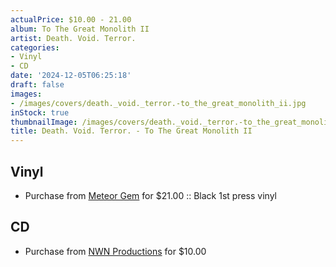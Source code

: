 ```yaml
---
actualPrice: $10.00 - 21.00
album: To The Great Monolith II
artist: Death. Void. Terror.
categories:
- Vinyl
- CD
date: '2024-12-05T06:25:18'
draft: false
images:
- /images/covers/death._void._terror.-to_the_great_monolith_ii.jpg
inStock: true
thumbnailImage: /images/covers/death._void._terror.-to_the_great_monolith_ii-thumb.jpg
title: Death. Void. Terror. - To The Great Monolith II
---
```


## Vinyl
* Purchase from [Meteor Gem](https://meteor-gem.com/products/blemish-death-void-terror-to-the-great-monolith-ii-lp) for $21.00 :: Black 1st press vinyl
## CD
* Purchase from [NWN Productions](http://shop.nwnprod.com/index.php?route=product/product&path=93&product_id=45635&sort=pd.name&order=ASC) for $10.00
